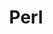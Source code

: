 ---
view: category
lang: en
order: 3
title: Perl
description: Projects and information on Perl.
excerpt: Perl projects
slug: perl
meta:
  - property: og:image
    content: https://ktquez.com/share/ktquez-play-image-share.png
  - name: twitter:image
    content: https://ktquez.com/share/ktquez-play-image-share.png
---